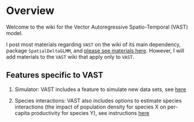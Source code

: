 # Overview
Welcome to the wiki for the Vector Autoregressive Spatio-Temporal (VAST) model.

I post most materials regarding `VAST` on the wiki of its main dependency, package `SpatialDeltaGLMM`, and [please see materials here](https://github.com/nwfsc-assess/geostatistical_delta-GLMM/wiki).  However, I will add materials to the `VAST` wiki that apply only to `VAST`.

## Features specific to VAST

1.  Simulator:  VAST includes a feature to simulate new data sets, see [here](https://github.com/James-Thorson/VAST/wiki/Simulator)

2.  Species interactions:  VAST also includes options to estimate species interactions (the impact of population density for species X on per-capita productivity for species Y), see instructions [here](https://github.com/James-Thorson/VAST/wiki/Species-interactions-in-VAST)


